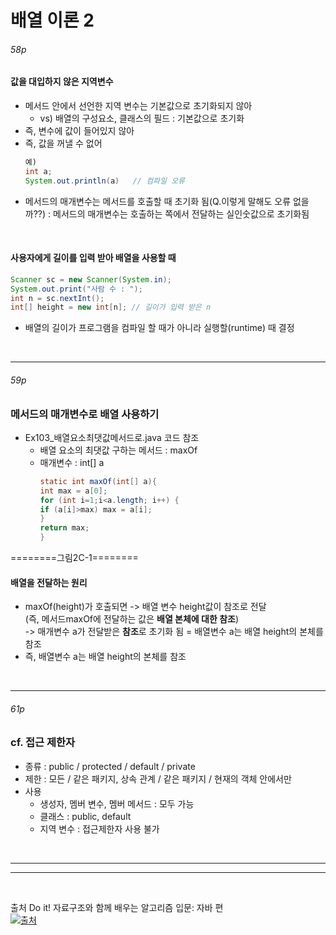 # 배열 이론 2

###### 58p
#### 값을 대입하지 않은 지역변수
- 메서드 안에서 선언한 지역 변수는 기본값으로 초기화되지 않아
  - vs) 배열의 구성요소, 클래스의 필드 : 기본값으로 초기화
- 즉, 변수에 값이 들어있지 않아
- 즉, 값을 꺼낼 수 없어
    ```java
  예)
    int a;
    System.out.println(a)   // 컴파일 오류
    ```
- 메서드의 매개변수는 메서드를 호출할 때 초기화 됨(Q.이렇게 말해도 오류 없을까??) : 메서드의 매개변수는 호출하는 쪽에서 전달하는 실인숫값으로 초기화됨

<br>

#### 사용자에게 길이를 입력 받아 배열을 사용할 때
```java
Scanner sc = new Scanner(System.in);
System.out.print("사람 수 : ");
int n = sc.nextInt();
int[] height = new int[n]; // 길이가 입력 받은 n
```
- 배열의 길이가 프로그램을 컴파일 할 때가 아니라 실행할(runtime) 때 결정 


<br>

---

###### 59p
### 메서드의 매개변수로 배열 사용하기
- Ex103_배열요소최댓값메서드로.java 코드 참조
  - 배열 요소의 최댓값 구하는 메서드 : maxOf
  - 매개변수 : int[] a
    ```java
    static int maxOf(int[] a){
    int max = a[0];
    for (int i=1;i<a.length; i++) {
    if (a[i]>max) max = a[i];
    }
    return max;
    }
    ```

========그림2C-1========
#### 배열을 전달하는 원리
- maxOf(height)가 호출되면 -> 배열 변수 height값이 참조로 전달   
  (즉, 메서드maxOf에 전달하는 값은 **배열 본체에 대한 참조**)   
-> 매개변수 a가 전달받은 **참조**로 초기화 됨 = 배열변수 a는 배열 height의 본체를 참조
- 즉, 배열변수 a는 배열 height의 본체를 참조

<br>

---

###### 61p
### cf. 접근 제한자
- 종류 : public / protected         / default   / private
- 제한 : 모든 / 같은 패키지, 상속 관계 / 같은 패키지  / 현재의 객체 안에서만
- 사용
  - 생성자, 멤버 변수, 멤버 메서드 : 모두 가능
  - 클래스 : public, default
  - 지역 변수 : 접근제한자 사용 불가

<br>

---

---

<br>

출처
Do it! 자료구조와 함께 배우는 알고리즘 입문: 자바 편   
[![출처](https://velog.velcdn.com/images/data_sy/post/d60b7ad1-7165-4d74-bbd9-b4aa207131cc/image.png)](https://product.kyobobook.co.kr/detail/S000001817897)